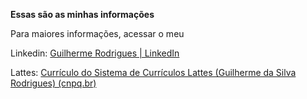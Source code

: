 **Essas são as minhas informações**

Para maiores informações, acessar o meu 

Linkedin: [Guilherme Rodrigues | LinkedIn](https://www.linkedin.com/in/guilherme-rodrigues-83407718a/)

Lattes: [Currículo do Sistema de Currículos Lattes (Guilherme da Silva Rodrigues) (cnpq.br)](http://buscatextual.cnpq.br/buscatextual/visualizacv.do?id=K8061390T0&tokenCaptchar=03ANYolqtA6k4sGApujZNcRAj9jww8FqZluh6AGSQYiyKfCOAVcCi1mwDCEunZW1K3kXFu5AVPZwcQe9eo3U0XzNz9vU_jM8u2dWjQOIJ5ZDKX4fJoulmX8pUZSxG9Yr9UWoOigAiPYVRCz1D8ZDrtHV9qELzKcCya6k6HbJrBQyVHNcKoxc3l7ITygN-vWBOuFJrigiKHRyPxewwXDDqCUKJ726kQm5nbns0DKsH1Tqrqa0iWowSNDvJGPbXp6S7WAEDTFGyEt4qNlHOAKj45XdsY2oOjX5iK6eUIn72xhAoi3e5K9GStff2l8BngeoeKp2xtMVbfwCFGF_eMJbdlhskbF0SjH8xSXntXPNb3HGFdp7FwmhQa6qgbne-plGfUFKZQtfhkyClJoQZeu_qbsLRnV2mQvjKI807NoHWJV2B6JrW839F8FYhV-LorvpgwMvV2V3Pq6JKIDYhaqOQOmZBhoZwCMBUnloT-3n7lTi1y5XpLUSxIWKlsptq9GMMyXgZuooTXyR8B)









